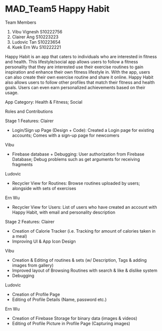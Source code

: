 # MAD_Team5 Happy Habit

Team Members
1) Vibu Vignesh S10222756
2) Clairer Ang S10223223
3) Ludovic Tan S10223654
4) Kuek Ern Wu S10222221

Happy Habit is an app that caters to individuals who are interested in fitness and health. This lifestyle/social app allows users to follow a fitness personality that they are interested use their exercise routines to gain inspiration and enhance their own fitness lifestyle in. With the app, users can also create their own exercise routine and share it online. Happy Habit also allows users to follow other profiles that match their fitness and health goals. Users can even earn personalized achievements based on their usage.

App Category:
Health & Fitness; Social

Roles and Contributions

Stage 1 Features:
Clairer 
- Login/Sign up Page (Design + Code): 
Created a Login page for existing accounts; Comes with a sign-up page for newcomers

Vibu 
- Firebase database + Debugging: 
User authorization from Firebase Database; Debug problems such as get arguments for receiving fragments

Ludovic 
- Recycler View for Routines: 
Browse routines uploaded by users; alongside with sets of exercises  

Ern Wu 
- Recycler View for Users: 
List of users who have created an account with Happy Habit, with email and personality description

Stage 2 Features:
Clairer 
- Creation of Calorie Tracker (i.e. Tracking for amount of calories taken in a meal)
- Improving UI & App Icon Design

Vibu 
- Creation & Editing of routines & sets (w/ Description, Tags & adding images from gallery)
- Improved layout of Browsing Routines with search & like & dislike system
- Debugging

Ludovic 
- Creation of Profile Page
- Editing of Profile Details (Name, password etc.)

Ern Wu 
- Creation of Firebase Storage for binary data (images & videos)
- Editing of Profile Picture in Profile Page (Capturing images)


